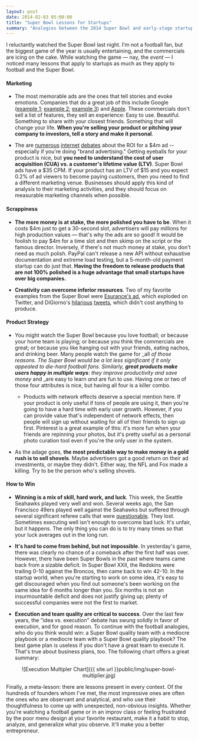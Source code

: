 ```yaml
---
layout: post
date: 2014-02-03 05:00:00
title: "Super Bowl Lessons for Startups"
summary: "Analogies between the 2014 Super Bowl and early-stage startups."
---
```


I reluctantly watched the Super Bowl last night. I'm not a football fan, but the biggest game of the year is usually entertaining, and the commercials are icing on the cake. While watching the game — nay, the _event_ — I noticed many lessons that apply to startups as much as they apply to football and the Super Bowl.  

#### Marketing

- The most memorable ads are the ones that tell stories and evoke emotions. Companies that do a great job of this include Google (<a href="http://www.youtube.com/watch?v=nnsSUqgkDwU" target="_blank">example 1</a>; <a href="http://www.youtube.com/watch?v=Lv-sY_z8MNs" target="_blank">example 2</a>; <a href="http://www.youtube.com/watch?v=gHGDN9-oFJE" target="_blank">example 3</a>) and <a href="http://www.youtube.com/watch?v=jiyIcz7wUH0" target="_blank">Apple</a>. These commercials don't sell a list of features, they sell an experience: Easy to use. Beautiful. Something to share with your closest friends. Something that will change your life. **When you're selling your product or pitching your company to investors, tell a story and make it personal**.

- The are <a href="http://www.ibtimes.com/super-bowl-ads-2014-what-does-4-million-really-buy-you-1551884" target="_blank">numerous</a> <a href="http://www.forbes.com/sites/chrissmith/2012/02/03/super-bowl-commercials-are-all-bang-no-buck/" target="_blank">internet</a> <a href="http://www.bizjournals.com/philadelphia/news/2014/01/13/at-4m-for-super-bowl-ad-some-brands.html" target="_blank">debates</a> about the ROI for a $4m ad -- especially if you're doing "brand advertising." Getting eyeballs for your product is nice, but **you need to understand the cost of user acquisition (CUA) vs. a customer's lifetime value (LTV)**. Super Bowl ads have a $35 CPM. If your product has an LTV of $15 and you expect 0.2% of ad viewers to become paying customers, then you need to find a different marketing venue. Businesses should apply this kind of analysis to their marketing activities, and they should focus on measurable marketing channels when possible.

#### Scrappiness

- **The more money is at stake, the more polished you have to be**. When it costs $4m just to get a 30-second slot, advertisers will pay millions for high production values — that's why the ads are so good! It would be foolish to pay $4m for a time slot and then skimp on the script or the famous director. Inversely, if there's not much money at stake, you don't need as much polish. PayPal can't release a new API without exhaustive documentation and extreme load testing, but a 5-month-old payment startup can do just that. **Having the freedom to release products that are not 100% polished is a huge advantage that small startups have over big companies.**

- **Creativity can overcome inferior resources**. Two of my favorite examples from the Super Bowl were <a href="http://www.youtube.com/watch?v=WgOkWDum1-s" target="_blank">Esurance's ad</a>, which exploded on Twitter, and DiGiorno's <a href="https://twitter.com/DiGiornoPizza/status/430153758224306176" target="_blank">hilarious</a> <a href="https://twitter.com/DiGiornoPizza/status/430131865165381633" target="_blank">tweets</a>, which didn't cost anything to produce.

#### Product Strategy

- You might watch the Super Bowl because you love football; or because your home team is playing; or because you think the commercials are great; or because you like hanging out with your friends, eating nachos, and drinking beer. Many people watch the game for _all _of those reasons. The Super Bowl would be a lot less significant if it only appealed to die-hard football fans. Similarly, **great products make users happy in multiple ways**: they improve productivity _and_ save money_ and _are easy to learn _and_ are fun to use. Having one or two of those four attributes is nice, but having all four is a killer combo.

    - Products with network effects deserve a special mention here. If your product is only useful if tons of people are using it, then you're going to have a hard time with early user growth. However, if you can provide value that's independent of network effects, then people will sign up without waiting for all of their friends to sign up first. Pinterest is a great example of this: it's more fun when your friends are repinning your photos, but it's pretty useful as a personal photo curation tool even if you're the only user in the system.

- As the adage goes, **the most predictable way to make money in a gold rush is to sell shovels**. Maybe advertisers got a good return on their ad investments, or maybe they didn't. Either way, the NFL and Fox made a killing. Try to be the person who's selling shovels.

#### How to Win

- **Winning is a mix of skill, hard work, and luck**. This week, the Seattle Seahawks played very well and won. Several weeks ago, the San Francisco 49ers played well against the Seahawks but suffered through several significant referee calls that were <a href="http://www.mercurynews.com/49ers/ci_24948247/san-francisco-49ers-not-blaming-calls-loss-seattle" target="_blank">questionable</a>. They lost. Sometimes executing well isn't enough to overcome bad luck. It's unfair, but it happens. The only thing you can do is to try many times so that your luck averages out in the long run.

- **It's hard to come from behind, but not impossible**. In yesterday's game, there was clearly no chance of a comeback after the first half was over. However, there have been Super Bowls in the past where teams came back from a sizable deficit. In Super Bowl XXII, the Redskins were trailing 0-10 against the Broncos, then came back to win 42-10. In the startup world, when you're starting to work on some idea, it's easy to get discouraged when you find out someone's been working on the same idea for 6 months longer than you. Six months is not an insurmountable deficit and does not justify giving up; plenty of successful companies were not the first to market.

- **Execution and team quality are critical to success**. Over the last few years, the "idea vs. execution" debate has swung solidly in favor of execution, and for good reason. To continue with the football analogies, who do you think would win: a Super Bowl quality team with a mediocre playbook or a mediocre team with a Super Bowl quality playbook? The best game plan is useless if you don't have a great team to execute it. That's true about business plans, too. The following chart offers a great summary:

<center>
![Execution Multipler Chart]({{ site.url }}public/img/super-bowl-multiplier.jpg)
</center>

Finally, a meta-lesson: there are lessons present in every context. Of the hundreds of founders whom I've met, the most impressive ones are often the ones who are observant and analytical, and who use their thoughtfulness to come up with unexpected, non-obvious insights. Whether you're watching a football game or in an improv class or feeling frustrated by the poor menu design at your favorite restaurant, make it a habit to stop, analyze, and generalize what you observe. It'll make you a better entrepreneur.